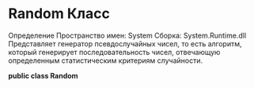 # Random Класс

Определение
Пространство имен:
System
Сборка:
System.Runtime.dll
Представляет генератор псевдослучайных чисел, то есть алгоритм, который генерирует последовательность чисел, отвечающую определенным статистическим критериям случайности.

__public class Random__

